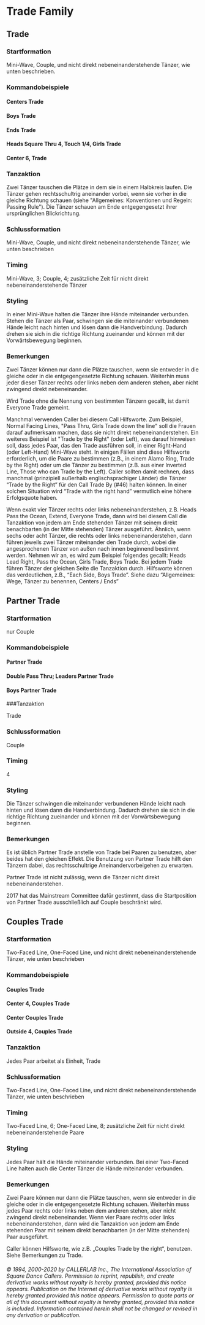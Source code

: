 
# Trade Family

## Trade

### Startformation

Mini-Wave, Couple, und nicht direkt nebeneinanderstehende Tänzer, wie unten beschrieben.

### Kommandobeispiele

#### Centers Trade
#### Boys Trade
#### Ends Trade
#### Heads Square Thru 4, Touch 1/4, Girls Trade
#### Center 6, Trade

### Tanzaktion

Zwei Tänzer tauschen die Plätze in dem sie in einem Halbkreis laufen. Die Tänzer gehen
rechtsschultrig aneinander vorbei, wenn sie vorher in die gleiche Richtung schauen (siehe "Allgemeines:
Konventionen und Regeln: Passing Rule"). Die Tänzer schauen am Ende entgegengesetzt ihrer ursprünglichen
Blickrichtung.

### Schlussformation

Mini-Wave, Couple, und nicht direkt nebeneinanderstehende Tänzer, wie unten beschrieben

### Timing
Mini-Wave, 3; Couple, 4; zusätzliche Zeit für nicht direkt nebeneinanderstehende Tänzer

### Styling

In einer Mini-Wave halten die Tänzer ihre Hände miteinander verbunden. Stehen die Tänzer als Paar,
schwingen sie die miteinander verbundenen Hände leicht nach hinten und lösen dann die Handverbindung.
Dadurch drehen sie sich in die richtige Richtung zueinander und können mit der Vorwärtsbewegung beginnen.

### Bemerkungen

Zwei Tänzer können nur dann die Plätze tauschen, wenn sie entweder in die gleiche oder in die
entgegengesetzte Richtung schauen. Weiterhin muss jeder dieser Tänzer rechts oder links neben dem anderen
stehen, aber nicht zwingend direkt nebeneinander.

Wird Trade ohne die Nennung von bestimmten Tänzern gecallt, ist damit Everyone Trade gemeint.

Manchmal verwenden Caller bei diesem Call Hilfsworte. Zum Beispiel, Normal Facing Lines, "Pass Thru, Girls
Trade down the line" soll die Frauen darauf aufmerksam machen, dass sie nicht direkt nebeneinanderstehen.
Ein weiteres Beispiel ist "Trade by the Right" (oder Left), was darauf hinweisen soll, dass jedes Paar, das den
Trade ausführen soll, in einer Right-Hand (oder Left-Hand) Mini-Wave steht. In einigen Fällen sind diese
Hilfsworte erforderlich, um die Paare zu bestimmen (z.B., in einem Alamo Ring, Trade by the Right) oder um
die Tänzer zu bestimmen (z.B. aus einer Inverted Line, Those who can Trade by the Left). Caller sollten damit
rechnen, dass manchmal (prinzipiell außerhalb englischsprachiger Länder) die Tänzer “Trade by the Right” für
den Call Trade By (#46) halten können. In einer solchen Situation wird “Trade with the right hand” vermutlich
eine höhere Erfolgsquote haben.

Wenn exakt vier Tänzer rechts oder links nebeneinanderstehen, z.B. Heads Pass the Ocean, Extend, Everyone
Trade, dann wird bei diesem Call die Tanzaktion von jedem am Ende stehenden Tänzer mit seinem direkt
benachbarten (in der Mitte stehenden) Tänzer ausgeführt. Ähnlich, wenn sechs oder acht Tänzer, die rechts
oder links nebeneinanderstehen, dann führen jeweils zwei Tänzer miteinander den Trade durch, wobei die
angesprochenen Tänzer von außen nach innen beginnend bestimmt werden. Nehmen wir an, es wird zum
Beispiel folgendes gecallt: Heads Lead Right, Pass the Ocean, Girls Trade, Boys Trade. Bei jedem Trade führen
Tänzer der gleichen Seite die Tanzaktion durch. Hilfsworte können das verdeutlichen, z.B., “Each Side, Boys
Trade”. Siehe dazu “Allgemeines: Wege, Tänzer zu benennen, Centers / Ends”

## Partner Trade

### Startformation

nur Couple

### Kommandobeispiele

#### Partner Trade
#### Double Pass Thru; Leaders Partner Trade
#### Boys Partner Trade

###Tanzaktion

Trade

### Schlussformation

Couple

### Timing

4

### Styling

Die Tänzer schwingen die miteinander verbundenen Hände leicht nach hinten und lösen dann die
Handverbindung. Dadurch drehen sie sich in die richtige Richtung zueinander und können mit der
Vorwärtsbewegung beginnen.

### Bemerkungen

Es ist üblich Partner Trade anstelle von Trade bei Paaren zu benutzen, aber beides hat den
gleichen Effekt. Die Benutzung von Partner Trade hilft den Tänzern dabei, das rechtsschultrige
Aneinandervorbeigehen zu erwarten.

Partner Trade ist nicht zulässig, wenn die Tänzer nicht direkt nebeneinanderstehen.

2017 hat das Mainstream Committee dafür gestimmt, dass die Startposition von Partner Trade ausschließlich
auf Couple beschränkt wird.

## Couples Trade

### Startformation

Two-Faced Line, One-Faced Line, und nicht direkt nebeneinanderstehende Tänzer, wie unten
beschrieben

### Kommandobeispiele

#### Couples Trade
#### Center 4, Couples Trade
#### Center Couples Trade
#### Outside 4, Couples Trade

### Tanzaktion

Jedes Paar arbeitet als Einheit, Trade

### Schlussformation

Two-Faced Line, One-Faced Line, und nicht direkt nebeneinanderstehende Tänzer, wie unten
beschrieben

### Timing

Two-Faced Line, 6; One-Faced Line, 8; zusätzliche Zeit für nicht direkt nebeneinanderstehende Paare

### Styling

Jedes Paar hält die Hände miteinander verbunden. Bei einer Two-Faced Line halten auch die Center
Tänzer die Hände miteinander verbunden.

### Bemerkungen

Zwei Paare können nur dann die Plätze tauschen, wenn sie entweder in die gleiche oder in die
entgegengesetzte Richtung schauen. Weiterhin muss jedes Paar rechts oder links neben dem anderen stehen,
aber nicht zwingend direkt nebeneinander. Wenn vier Paare rechts oder links nebeneinanderstehen, dann wird
die Tanzaktion von jedem am Ende stehenden Paar mit seinem direkt benachbarten (in der Mitte stehenden)
Paar ausgeführt.

Caller können Hilfsworte, wie z.B. „Couples Trade by the right“, benutzen. Siehe Bemerkungen zu Trade. 

###### © 1994, 2000-2020 by CALLERLAB Inc., The International Association of Square Dance Callers. Permission to reprint, republish, and create derivative works without royalty is hereby granted, provided this notice appears. Publication on the Internet of derivative works without royalty is hereby granted provided this notice appears. Permission to quote parts or all of this document without royalty is hereby granted, provided this notice is included. Information contained herein shall not be changed or revised in any derivation or publication.
